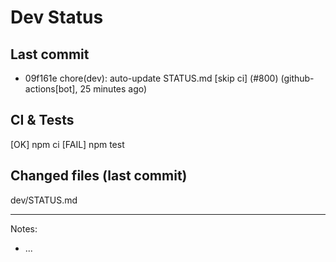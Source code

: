 # Dev Status

## Last commit
- 09f161e chore(dev): auto-update STATUS.md [skip ci] (#800) (github-actions[bot], 25 minutes ago)
## CI & Tests
[OK] npm ci
[FAIL] npm test

## Changed files (last commit)
dev/STATUS.md

---
Notes:
- ...
